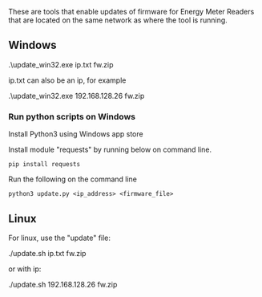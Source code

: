 These are tools that enable updates of firmware for Energy Meter Readers that are located on the same network as where the tool is running.

## Windows

.\update_win32.exe ip.txt fw.zip

ip.txt can also be an ip, for example

.\update_win32.exe 192.168.128.26 fw.zip

### Run python scripts on Windows

Install Python3 using Windows app store

Install module "requests" by running below on command line.

    pip install requests

Run the following on the command line

    python3 update.py <ip_address> <firmware_file>

## Linux

For linux, use the "update" file:

./update.sh ip.txt fw.zip

or with ip:

./update.sh 192.168.128.26 fw.zip
